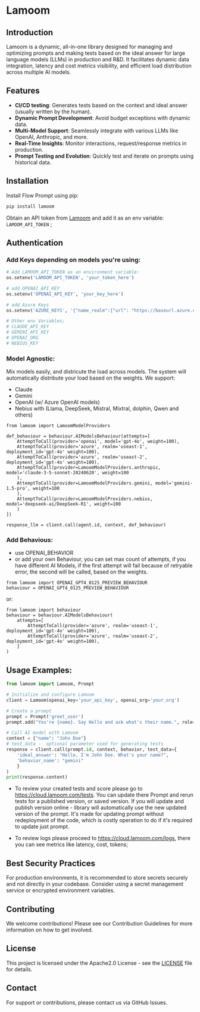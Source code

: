 # Lamoom

## Introduction

Lamoom is a dynamic, all-in-one library designed for managing and optimizing prompts and making tests based on the ideal answer for large language models (LLMs) in production and R&D. It facilitates dynamic data integration, latency and cost metrics visibility, and efficient load distribution across multiple AI models.


## Features

- **CI/CD testing**: Generates tests based on the context and ideal answer (usually written by the human).
- **Dynamic Prompt Development**: Avoid budget exceptions with dynamic data.
- **Multi-Model Support**: Seamlessly integrate with various LLMs like OpenAI, Anthropic, and more.
- **Real-Time Insights**: Monitor interactions, request/response metrics in production.
- **Prompt Testing and Evolution**: Quickly test and iterate on prompts using historical data.

## Installation

Install Flow Prompt using pip:

```bash
pip install lamoom
```

Obtain an API token from [Lamoom]('https://portal.lamoom.com') and add it as an env variable: `LAMOOM_API_TOKEN` ;

## Authentication

### Add Keys depending on models you're using:
```python
# Add LAMOOM_API_TOKEN as an environment variable:
os.setenv('LAMOOM_API_TOKEN', 'your_token_here')

# add OPENAI_API_KEY
os.setenv('OPENAI_API_KEY', 'your_key_here')

# add Azure Keys
os.setenv('AZURE_KEYS', '{"name_realm":{"url": "https://baseurl.azure.com/","key": "secret"}}')

# Other env Variables;
# CLAUDE_API_KEY
# GEMINI_API_KEY
# OPENAI_ORG
# NEBIUS_KEY
```

### Model Agnostic:
Mix models easily, and districute the load across models. The system will automatically distribute your load based on the weights. We support:
- Claude
- Gemini
- OpenAI (w/ Azure OpenAI models)
- Nebius with (Llama, DeepSeek, Mistral, Mixtral, dolphin, Qwen and others)
```
from lamoom import LamoomModelProviders

def_behaviour = behaviour.AIModelsBehaviour(attempts=[
    AttemptToCall(provider='openai', model='gpt-4o', weight=100),
    AttemptToCall(provider='azure', realm='useast-1', deployment_id='gpt-4o' weight=100),
    AttemptToCall(provider='azure', realm='useast-2', deployment_id='gpt-4o' weight=100),
    AttemptToCall(provider=LamoomModelProviders.anthropic, model='claude-3-5-sonnet-20240620', weight=100
    ),
    AttemptToCall(provider=LamoomModelProviders.gemini, model='gemini-1.5-pro', weight=100
    ),
    AttemptToCall(provider=LamoomModelProviders.nebius, model='deepseek-ai/DeepSeek-R1', weight=100
    )
])

response_llm = client.call(agent.id, context, def_behaviour)
```

### Add Behavious:
- use OPENAI_BEHAVIOR
- or add your own Behaviour, you can set max count of attempts, if you have different AI Models, if the first attempt will fail because of retryable error, the second will be called, based on the weights.
```
from lamoom import OPENAI_GPT4_0125_PREVIEW_BEHAVIOUR
behaviour = OPENAI_GPT4_0125_PREVIEW_BEHAVIOUR
```
or:
```
from lamoom import behaviour
behaviour = behaviour.AIModelsBehaviour(
    attempts=[
        AttemptToCall(provider='azure', realm='useast-1', deployment_id='gpt-4o' weight=100),
        AttemptToCall(provider='azure', realm='useast-2', deployment_id='gpt-4o' weight=100),
    ]
)
```

## Usage Examples:

```python
from lamoom import Lamoom, Prompt

# Initialize and configure Lamoom
client = Lamoom(openai_key='your_api_key', openai_org='your_org')

# Create a prompt
prompt = Prompt('greet_user')
prompt.add("You're {name}. Say Hello and ask what's their name.", role="system")

# Call AI model with Lamoom
context = {"name": "John Doe"}
# test_data -  optional parameter used for generating tests
response = client.call(prompt.id, context, behavior, test_data={
    'ideal_answer': "Hello, I'm John Doe. What's your name?", 
    'behavior_name': "gemini"
    }
)
print(response.content)
```
- To review your created tests and score please go to https://cloud.lamoom.com/tests. You can update there Prompt and rerun tests for a published version, or saved version. If you will update and publish version online - library will automatically use the new updated version of the prompt. It's made for updating prompt without redeployment of the code, which is costly operation to do if it's required to update just prompt.

- To review logs please proceed to https://cloud.lamoom.com/logs, there you can see metrics like latency, cost, tokens;

## Best Security Practices
For production environments, it is recommended to store secrets securely and not directly in your codebase. Consider using a secret management service or encrypted environment variables.

## Contributing
We welcome contributions! Please see our Contribution Guidelines for more information on how to get involved.

## License
This project is licensed under the Apache2.0 License - see the [LICENSE](LICENSE.txt) file for details.

## Contact
For support or contributions, please contact us via GitHub Issues.